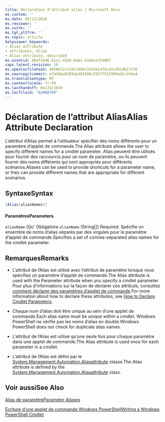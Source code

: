```yaml
---
title: Déclaration d’attribut alias | Microsoft Docs
ms.custom: ''
ms.date: 09/13/2016
ms.reviewer: ''
ms.suite: ''
ms.tgt_pltfrm: ''
ms.topic: article
helpviewer_keywords:
- Alias attribute
- attributes, Alias
- Alias attribute, described
ms.assetid: d0df3a46-b1cc-42b9-beb1-e16bce254007
caps.latest.revision: 10
ms.openlocfilehash: 4d20672c5181c994c1b53624f6c42a301db11f26
ms.sourcegitcommit: e7445ba8203da304286c591ff513900ad1c244a4
ms.translationtype: MT
ms.contentlocale: fr-FR
ms.lasthandoff: 04/23/2019
ms.locfileid: "62068709"
---
```

# <a name="alias-attribute-declaration"></a><span data-ttu-id="da169-102">Déclaration de l’attribut Alias</span><span class="sxs-lookup"><span data-stu-id="da169-102">Alias Attribute Declaration</span></span>

<span data-ttu-id="da169-103">L’attribut d’Alias permet à l’utilisateur spécifier des noms différents pour un paramètre d’applet de commande.</span><span class="sxs-lookup"><span data-stu-id="da169-103">The Alias attribute allows the user to specify different names for a cmdlet parameter.</span></span> <span data-ttu-id="da169-104">Alias peuvent être utilisés pour fournir des raccourcis pour un nom de paramètre, ou ils peuvent fournir des noms différents qui sont appropriés pour différents scénarios.</span><span class="sxs-lookup"><span data-stu-id="da169-104">Aliases can be used to provide shortcuts for a parameter name, or they can provide different names that are appropriate for different scenarios.</span></span>

## <a name="syntax"></a><span data-ttu-id="da169-105">Syntaxe</span><span class="sxs-lookup"><span data-stu-id="da169-105">Syntax</span></span>

```csharp
[Alias(aliasNames)]
```

#### <a name="parameters"></a><span data-ttu-id="da169-106">Paramètres</span><span class="sxs-lookup"><span data-stu-id="da169-106">Parameters</span></span>

<span data-ttu-id="da169-107">`aliasName` (Qu' Obligatoire.</span><span class="sxs-lookup"><span data-stu-id="da169-107">`aliasName` (String[]) Required.</span></span> <span data-ttu-id="da169-108">Spécifie un ensemble de noms d’alias séparés par des virgules pour le paramètre d’applet de commande.</span><span class="sxs-lookup"><span data-stu-id="da169-108">Specifies a set of comma-separated alias names for the cmdlet parameter.</span></span>

## <a name="remarks"></a><span data-ttu-id="da169-109">Remarques</span><span class="sxs-lookup"><span data-stu-id="da169-109">Remarks</span></span>

- <span data-ttu-id="da169-110">L’attribut de l’Alias est utilisé avec l’attribut de paramètre lorsque vous spécifiez un paramètre d’applet de commande.</span><span class="sxs-lookup"><span data-stu-id="da169-110">The Alias attribute is used with the Parameter attribute when you specify a cmdlet parameter.</span></span> <span data-ttu-id="da169-111">Pour plus d’informations sur la façon de déclarer ces attributs, consultez [comment déclarer des paramètres d’applet de commande](./how-to-declare-cmdlet-parameters.md).</span><span class="sxs-lookup"><span data-stu-id="da169-111">For more information about how to declare these attributes, see [How to Declare Cmdlet Parameters](./how-to-declare-cmdlet-parameters.md).</span></span>

- <span data-ttu-id="da169-112">Chaque nom d’alias doit être unique au sein d’une applet de commande.</span><span class="sxs-lookup"><span data-stu-id="da169-112">Each alias name must be unique within a cmdlet.</span></span> <span data-ttu-id="da169-113">Windows PowerShell ne vérifie pas les noms d’alias en double.</span><span class="sxs-lookup"><span data-stu-id="da169-113">Windows PowerShell does not check for duplicate alias names.</span></span>

- <span data-ttu-id="da169-114">L’attribut de l’Alias est utilisé qu’une seule fois pour chaque paramètre dans une applet de commande.</span><span class="sxs-lookup"><span data-stu-id="da169-114">The Alias attribute is used once for each parameter in a cmdlet.</span></span>

- <span data-ttu-id="da169-115">L’attribut de l’Alias est défini par le [System.Management.Automation.Aliasattribute](/dotnet/api/System.Management.Automation.AliasAttribute) classe.</span><span class="sxs-lookup"><span data-stu-id="da169-115">The Alias attribute is defined by the [System.Management.Automation.Aliasattribute](/dotnet/api/System.Management.Automation.AliasAttribute) class.</span></span>

## <a name="see-also"></a><span data-ttu-id="da169-116">Voir aussi</span><span class="sxs-lookup"><span data-stu-id="da169-116">See Also</span></span>

[<span data-ttu-id="da169-117">Alias de paramètre</span><span class="sxs-lookup"><span data-stu-id="da169-117">Parameter Aliases</span></span>](./parameter-aliases.md)

[<span data-ttu-id="da169-118">Écriture d’une applet de commande Windows PowerShell</span><span class="sxs-lookup"><span data-stu-id="da169-118">Writing a Windows PowerShell Cmdlet</span></span>](./writing-a-windows-powershell-cmdlet.md)
